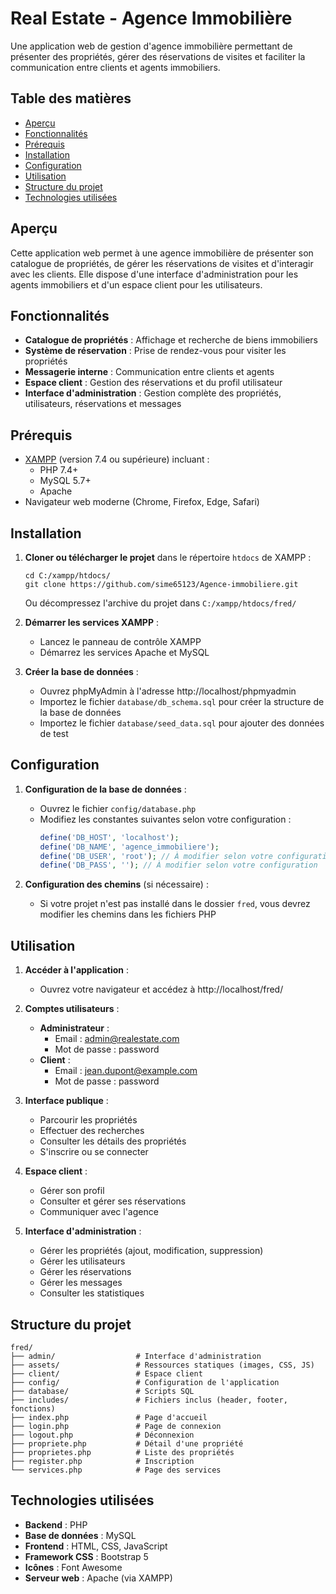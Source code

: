 # Real Estate - Agence Immobilière

Une application web de gestion d'agence immobilière permettant de présenter des propriétés, gérer des réservations de visites et faciliter la communication entre clients et agents immobiliers.

## Table des matières

- [Aperçu](#aperçu)
- [Fonctionnalités](#fonctionnalités)
- [Prérequis](#prérequis)
- [Installation](#installation)
- [Configuration](#configuration)
- [Utilisation](#utilisation)
- [Structure du projet](#structure-du-projet)
- [Technologies utilisées](#technologies-utilisées)

## Aperçu

Cette application web permet à une agence immobilière de présenter son catalogue de propriétés, de gérer les réservations de visites et d'interagir avec les clients. Elle dispose d'une interface d'administration pour les agents immobiliers et d'un espace client pour les utilisateurs.

## Fonctionnalités

- **Catalogue de propriétés** : Affichage et recherche de biens immobiliers
- **Système de réservation** : Prise de rendez-vous pour visiter les propriétés
- **Messagerie interne** : Communication entre clients et agents
- **Espace client** : Gestion des réservations et du profil utilisateur
- **Interface d'administration** : Gestion complète des propriétés, utilisateurs, réservations et messages

## Prérequis

- [XAMPP](https://www.apachefriends.org/fr/index.html) (version 7.4 ou supérieure) incluant :
  - PHP 7.4+
  - MySQL 5.7+
  - Apache
- Navigateur web moderne (Chrome, Firefox, Edge, Safari)

## Installation

1. **Cloner ou télécharger le projet** dans le répertoire `htdocs` de XAMPP :
   ```
   cd C:/xampp/htdocs/
   git clone https://github.com/sime65123/Agence-immobiliere.git
   ```
   Ou décompressez l'archive du projet dans `C:/xampp/htdocs/fred/`

2. **Démarrer les services XAMPP** :
   - Lancez le panneau de contrôle XAMPP
   - Démarrez les services Apache et MySQL

3. **Créer la base de données** :
   - Ouvrez phpMyAdmin à l'adresse http://localhost/phpmyadmin
   - Importez le fichier `database/db_schema.sql` pour créer la structure de la base de données
   - Importez le fichier `database/seed_data.sql` pour ajouter des données de test

## Configuration

1. **Configuration de la base de données** :
   - Ouvrez le fichier `config/database.php`
   - Modifiez les constantes suivantes selon votre configuration :
     ```php
     define('DB_HOST', 'localhost');
     define('DB_NAME', 'agence_immobiliere');
     define('DB_USER', 'root'); // À modifier selon votre configuration
     define('DB_PASS', ''); // À modifier selon votre configuration
     ```

2. **Configuration des chemins** (si nécessaire) :
   - Si votre projet n'est pas installé dans le dossier `fred`, vous devrez modifier les chemins dans les fichiers PHP

## Utilisation

1. **Accéder à l'application** :
   - Ouvrez votre navigateur et accédez à http://localhost/fred/

2. **Comptes utilisateurs** :
   - **Administrateur** :
     - Email : admin@realestate.com
     - Mot de passe : password
   - **Client** :
     - Email : jean.dupont@example.com
     - Mot de passe : password

3. **Interface publique** :
   - Parcourir les propriétés
   - Effectuer des recherches
   - Consulter les détails des propriétés
   - S'inscrire ou se connecter

4. **Espace client** :
   - Gérer son profil
   - Consulter et gérer ses réservations
   - Communiquer avec l'agence

5. **Interface d'administration** :
   - Gérer les propriétés (ajout, modification, suppression)
   - Gérer les utilisateurs
   - Gérer les réservations
   - Gérer les messages
   - Consulter les statistiques

## Structure du projet

```
fred/
├── admin/                  # Interface d'administration
├── assets/                 # Ressources statiques (images, CSS, JS)
├── client/                 # Espace client
├── config/                 # Configuration de l'application
├── database/               # Scripts SQL
├── includes/               # Fichiers inclus (header, footer, fonctions)
├── index.php               # Page d'accueil
├── login.php               # Page de connexion
├── logout.php              # Déconnexion
├── propriete.php           # Détail d'une propriété
├── proprietes.php          # Liste des propriétés
├── register.php            # Inscription
└── services.php            # Page des services
```

## Technologies utilisées

- **Backend** : PHP
- **Base de données** : MySQL
- **Frontend** : HTML, CSS, JavaScript
- **Framework CSS** : Bootstrap 5
- **Icônes** : Font Awesome
- **Serveur web** : Apache (via XAMPP)
